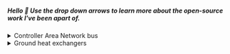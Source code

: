 ##### Hello 👋 Use the drop down arrows to learn more about the open-source work I've been apart of.

<details><summary>Controller Area Network bus</summary>

- [hardbyte/python-can](https://github.com/hardbyte/python-can) - has enabled CAN logging of signals communicated over CAN buses, along with data engineering by parsing recoded logs. 
- [j-c-cook/cross-compile-python.md](https://gist.github.com/j-c-cook/2a291dc0bfaa2f6639272e344ff66e62) - [cpython](https://github.com/python/cpython) was cross-compiled to enable usage of `python-can` on an armv7l chip archetecture.

 </details>

<details><summary>Ground heat exchangers</summary>

- [pygfunction](https://github.com/MassimoCimmino/pygfunction) served as the backbone for a first of kind ground heat exchanger design tool, [ghedt](https://github.com/j-c-cook/ghedt). 
- [cpgfunctionEP](https://github.com/j-c-cook/cpgfunctionEP) has been integrated into [EnergyPlus](https://github.com/NREL/EnergyPlus) as a third party application.
- [cpgfunction](https://github.com/j-c-cook/cpgfunction) was used to compute g-functions on a high performance computing cluster (HPCC).

(Refer to my [masters thesis](https://www.proquest.com/openview/666c28b0c84b2b993d1aab54b84b5812/1?cbl=18750&diss=y&pq-origsite=gscholar) for a more detailed discussion.)

</details>
